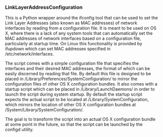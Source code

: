 ### LinkLayerAddressConfiguration

This is a Python wrapper around the ifconfig tool that can be used to set the Link Layer Addresses (also known as MAC addresses) of network interfaces by reading from a configuration file. It is meant to be used on OS X, where there is a lack of any system tools that can automatically set the MAC addresses of network interfaces based on a configuration file, particularly at startup time. On Linux this functionality is provided by ifupdown which can set MAC addresses specified in /etc/network/interfaces.

The script comes with a simple configuration file that specifies the interfaces and their desired MAC addresses, the format of which can be easily discerned by reading that file. By default this file is designed to be placed in /Library/Preferences/SystemConfiguration/ to mirror the configuration files of other OS X configuration bundles. It also comes with a startup script which can be placed in /Library/LaunchDaemons/ in order to launch the script during system startup. By default the startup script expects the actual script to be located at /Library/SystemConfiguration, which mirrors the location of other OS X configuration bundles at /System/Library/SystemConfiguration/.

The goal is to transform the script into an actual OS X configuration bundle at some point in the future, so that the script can be launched by the configd utility.
